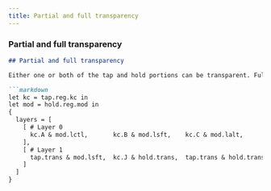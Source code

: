 ```yaml
---
title: Partial and full transparency
---
```


### Partial and full transparency

```markdown
## Partial and full transparency

Either one or both of the tap and hold portions can be transparent. Full transparency is equivalent to `KC_TRNS` in QMK.

```markdown
let kc = tap.reg.kc in
let mod = hold.reg.mod in
{
  layers = [
    [ # Layer 0
      kc.A & mod.lctl,       kc.B & mod.lsft,    kc.C & mod.lalt,         hold.reg.layer 1
    ],
    [ # Layer 1
      tap.trans & mod.lsft,  kc.J & hold.trans,  tap.trans & hold.trans,  tap.trans & hold.trans
    ]
  ]
}
